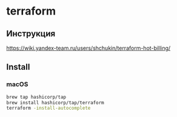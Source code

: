 # terraform

## Инструкция
https://wiki.yandex-team.ru/users/shchukin/terraform-hot-billing/

## Install
### macOS
```bash
brew tap hashicorp/tap
brew install hashicorp/tap/terraform
terraform -install-autocomplete
```